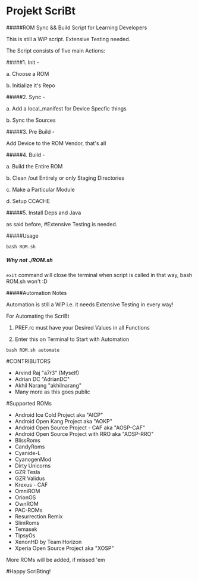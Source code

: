 # Projekt ScriBt

#####ROM Sync && Build Script for Learning Developers

This is still a WiP script. Extensive Testing needed.

The Script consists of five main Actions:

#####1. Init -

  a. Choose a ROM

  b. Initialize it's Repo

#####2. Sync -

  a. Add a local_manifest for Device Specfic things

  b. Sync the Sources

#####3. Pre Build -

  Add Device to the ROM Vendor, that's all

#####4. Build -

  a. Build the Entire ROM

  b. Clean /out Entirely or only Staging Directories

  c. Make a Particular Module

  d. Setup CCACHE

#####5. Install Deps and Java

as said before,
#Extensive Testing is needed.


#####Usage
```
bash ROM.sh
```

##### Why not ./ROM.sh
```exit``` command will close the terminal when script is called in that
way, bash ROM.sh won't :D

#####Automation Notes

Automation is still a WiP i.e. it needs Extensive Testing in every way!

For Automating the ScriBt

1. PREF.rc must have your Desired Values in all Functions

2. Enter this on Terminal to Start with Automation

```
bash ROM.sh automate
```

#CONTRIBUTORS

* Arvind Raj "a7r3" (Myself)
* Adrian DC "AdrianDC"
* Akhil Narang "akhilnarang"
* Many more as this goes public

#Supported ROMs

* Android Ice Cold Project aka "AICP"
* Android Open Kang Project aka "AOKP"
* Android Open Source Project - CAF aka "AOSP-CAF"
* Android Open Source Project with RRO aka "AOSP-RRO"
* BlissRoms
* CandyRoms
* Cyanide-L
* CyanogenMod
* Dirty Unicorns
* GZR Tesla
* GZR Validus
* Krexus - CAF
* OmniROM
* OrionOS
* OwnROM
* PAC-ROMs
* Resurrection Remix
* SlimRoms
* Temasek
* TipsyOs
* XenonHD by Team Horizon
* Xperia Open Source Project aka "XOSP"

More ROMs will be added, if missed 'em

#Happy ScriBting!
